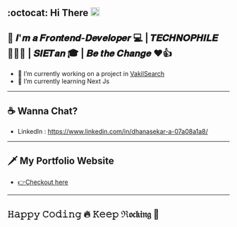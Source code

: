  <b > :octocat: Hi There  <img src="https://user-images.githubusercontent.com/39955420/147578264-bae0526c-028a-49d2-8af8-d08bb4edbd2a.gif" alt="hi" width="20" height="20"/> </b> <br/>
---
🦾 𝑰'𝒎 𝒂 𝑭𝒓𝒐𝒏𝒕𝒆𝒏𝒅-𝑫𝒆𝒗𝒆𝒍𝒐𝒑𝒆𝒓 💻 | 𝑻𝑬𝑪𝑯𝑵𝑶𝑷𝑯𝑰𝑳𝑬👨🏻‍💻 |  𝑺𝑰𝑬𝑻𝒂𝒏 🎓 | 𝑩𝒆 𝒕𝒉𝒆 𝑪𝒉𝒂𝒏𝒈𝒆 ❤️👍 <br/>
---
- 🔭 I’m currently working on a project in <a href="https://vakilsearch.com/">VakilSearch</a>
- 🌱 I’m currently learning Next Js
---
## ☕ Wanna Chat?
- LinkedIn : <a href="https://www.linkedin.com/in/dhanasekar-a-07a08a1a8/">https://www.linkedin.com/in/dhanasekar-a-07a08a1a8/</a>
---
## 🗡️ My Portfolio Website <br/>
   - <a href="https://ds-portfolio-six.vercel.app/"> 👉Checkout here</a>
---
## 𝙷𝚊𝚙𝚙𝚢 𝙲𝚘𝚍𝚒𝚗𝚐 🔥 𝙺𝚎𝚎𝚙 ℜ𝔬𝔠𝔨𝔦𝔫𝔤 🚀


